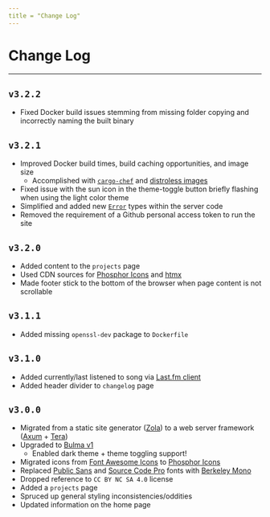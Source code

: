 ```yaml
---
title = "Change Log"
---
```


# Change Log

---

## `v3.2.2`

- Fixed Docker build issues stemming from missing folder copying and incorrectly naming the built binary

## `v3.2.1`

- Improved Docker build times, build caching opportunities, and image size
  - Accomplished with [`cargo-chef`](https://github.com/LukeMathWalker/cargo-chef) and [distroless images](https://github.com/GoogleContainerTools/distroless)
- Fixed issue with the sun icon in the theme-toggle button briefly flashing when using the light color theme
- Simplified and added new [`Error`](https://doc.rust-lang.org/std/error/index.html) types within the server code
- Removed the requirement of a Github personal access token to run the site

## `v3.2.0`

- Added content to the `projects` page
- Used CDN sources for [Phosphor Icons](https://phosphoricons.com) and [htmx](https://htmx.org)
- Made footer stick to the bottom of the browser when page content is not scrollable

## `v3.1.1`

- Added missing `openssl-dev` package to `Dockerfile`

## `v3.1.0`

- Added currently/last listened to song via [Last.fm client](https://docs.rs/lastfm/latest/lastfm/index.html)
- Added header divider to `changelog` page

## `v3.0.0`

- Migrated from a static site generator ([Zola](https://www.getzola.org)) to a web server framework ([Axum](https://crates.io/crates/axum) + [Tera](https://keats.github.io/tera))
- Upgraded to [Bulma v1](https://bulma.io)
  - Enabled dark theme + theme toggling support!
- Migrated icons from [Font Awesome Icons](https://fontawesome.com) to [Phosphor Icons](https://phosphoricons.com)
- Replaced [Public Sans](https://fonts.google.com/specimen/Public+Sans) and [Source Code Pro](https://fonts.google.com/specimen/Source+Code+Pro) fonts with [Berkeley Mono](https://berkeleygraphics.com/typefaces/berkeley-mono)
- Dropped reference to `CC BY NC SA 4.0` license
- Added a `projects` page
- Spruced up general styling inconsistencies/oddities
- Updated information on the home page
